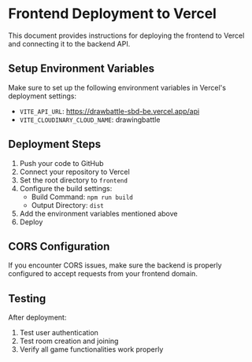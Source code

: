 # Frontend Deployment to Vercel

This document provides instructions for deploying the frontend to Vercel and connecting it to the backend API.

## Setup Environment Variables

Make sure to set up the following environment variables in Vercel's deployment settings:

- `VITE_API_URL`: https://drawbattle-sbd-be.vercel.app/api
- `VITE_CLOUDINARY_CLOUD_NAME`: drawingbattle

## Deployment Steps

1. Push your code to GitHub
2. Connect your repository to Vercel
3. Set the root directory to `frontend`
4. Configure the build settings:
   - Build Command: `npm run build`
   - Output Directory: `dist`
5. Add the environment variables mentioned above
6. Deploy

## CORS Configuration

If you encounter CORS issues, make sure the backend is properly configured to accept requests from your frontend domain.

## Testing

After deployment:
1. Test user authentication
2. Test room creation and joining
3. Verify all game functionalities work properly
